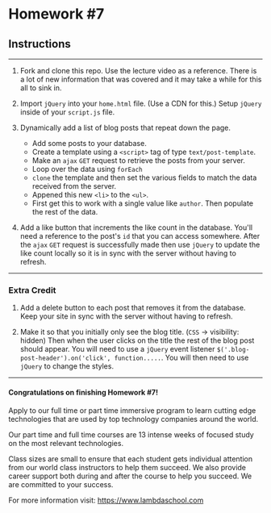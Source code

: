 # Homework #7

## Instructions
---
1. Fork and clone this repo. Use the lecture video as a reference.  There is a lot of new information that was covered and it may take a while for this all to sink in.



2. Import `jQuery` into your `home.html` file. (Use a CDN for this.)  Setup `jQuery` inside of your `script.js` file.


3. Dynamically add a list of blog posts that repeat down the page.

	* Add some posts to your database.
	* Create a template using a `<script>` tag of type `text/post-template`.
	* Make an `ajax` `GET` request to retrieve the posts from your server.
	* Loop over the data using `forEach`
	* `clone` the template and then set the various fields to match the data received from the server.
	* Appened this new `<li>` to the `<ul>`.
	* First get this to work with a single value like `author`.  Then populate the rest of the data.

4. Add a like button that increments the like count in the database.  You'll need a reference to the post's `id` that you can access somewhere.  After the `ajax` `GET` request is successfully made then use `jQuery` to update the like count locally so it is in sync with the server without having to refresh.




---

### Extra Credit

1. Add a delete button to each post that removes it from the database.  Keep your site in sync with the server without having to refresh.



2. Make it so that you initially only see the blog title. (`CSS` -> visibility: hidden) Then when the user clicks on the title the rest of the blog post should appear.  You will need to use a `jQuery` event listener `$('.blog-post-header').on('click', function.....`.  You will then need to use `jQuery` to change the styles.



---
#### Congratulations on finishing Homework #7!
Apply to our full time or part time immersive program to learn cutting edge technologies that are used by top technology companies around the world.

Our part time and full time courses are 13 intense weeks of focused study on the most relevant technologies.  

Class sizes are small to ensure that each student gets individual attention from our world class instructors to help them succeed.  We also provide career support both during and after the course to help you succeed.  We are committed to your success.

For more information visit: https://www.lambdaschool.com
